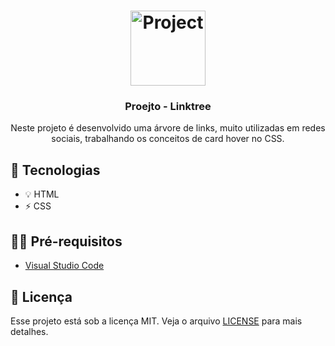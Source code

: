 <h1 align="center">
  <img alt="Project" src="https://64.media.tumblr.com/94a8316d3d76e2cb114a189afd9c8dba/tumblr_mxxd9r6Wle1t0hq1jo1_500.gifv" width="120px" />
</h1>

<h3 align="center">
  Proejto - Linktree
</h3>

<p align="center">Neste projeto é desenvolvido uma árvore de links, muito utilizadas em redes sociais, trabalhando os conceitos de card hover no CSS.</p>

## 🚀 Tecnologias

- 💡 HTML
- ⚡ CSS 

## ✋🏻 Pré-requisitos

- [Visual Studio Code](https://code.visualstudio.com/)

## 📝 Licença

Esse projeto está sob a licença MIT. Veja o arquivo [LICENSE](LICENSE.md) para mais detalhes.

